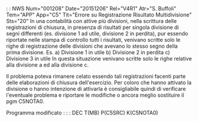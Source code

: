  :  : NWS Num="001208" Date="20151206" Rel="V4R1" Atr="S. Buffoli" Tem="APP" App="C5" Tit="Errore su Registrazione Risultato Multidivisione" Sts="20"
In una contabilità con attive più divisioni, nella scrittura delle registrazioni di chiusura, in presenza di risultati per singola divisione di segni differenti (es. divisione 1 ad utile, divisione 2 in perdita), pur essendo riportate nelle stampa di controllo tutti i risultati, venivano scritte solo le righe di registrazione delle divisioni che avevano lo stesso segno della prima divisione. Es.
a) Divisione 1 in utile
b) Divisione 2 in perdita
c) Divisione 3 in utile
In questa situazione venivano scritte solo le righe relative alla divisione a ed alla divisione c.

Il problema poteva rimanere celato essendo tali registrazioni facenti parte delle elaborazioni di chiusura dell'esercizio.
Per coloro che hanno attivato la divisione o hanno intenzione di attivarla è consigliabile quindi di
verificare l'eventuale problema e riportare le modifiche o ancora meglio sostituire il pgm C5NOTA0.

Programma modificato : 
 :  : DEC T(MB) P(C5SRC) K(C5NOTA0)
